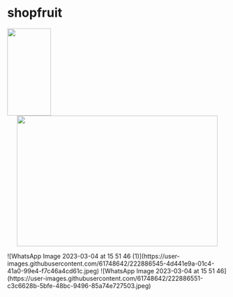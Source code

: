 # shopfruit
<img align="left" width="100" height="200" src="https://user-images.githubusercontent.com/61748642/222886540-c57dbace-db19-44b8-9bb7-5c7dc904fc26.jpeg">
<!-- ![WhatsApp Image 2023-03-04 at 15 51 46 (2)](https://user-images.githubusercontent.com/61748642/222886540-c57dbace-db19-44b8-9bb7-5c7dc904fc26.jpeg) -->
<p align="center">
  <img width="460" height="300" src="[http://www.fillmurray.com/460/300](https://user-images.githubusercontent.com/61748642/222886545-4d441e9a-01c4-41a0-99e4-f7c46a4cd61c.jpeg)">
</p>
![WhatsApp Image 2023-03-04 at 15 51 46 (1)](https://user-images.githubusercontent.com/61748642/222886545-4d441e9a-01c4-41a0-99e4-f7c46a4cd61c.jpeg)
![WhatsApp Image 2023-03-04 at 15 51 46](https://user-images.githubusercontent.com/61748642/222886551-c3c6628b-5bfe-48bc-9496-85a74e727503.jpeg)
